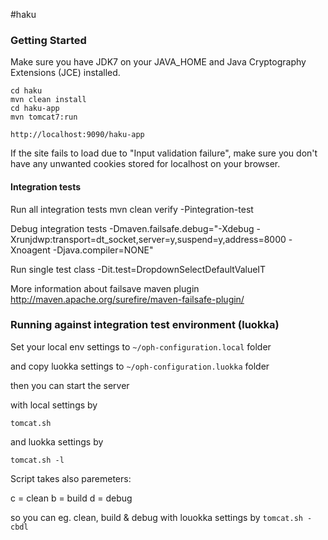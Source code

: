 #haku

### Getting Started

Make sure you have JDK7 on your JAVA_HOME and Java Cryptography Extensions (JCE) installed.

    cd haku
    mvn clean install
    cd haku-app
    mvn tomcat7:run

    http://localhost:9090/haku-app

If the site fails to load due to "Input validation failure", make sure you don't have any unwanted cookies stored for localhost on your browser.

#### Integration tests

Run all integration tests
    mvn clean verify -Pintegration-test

Debug integration tests
    -Dmaven.failsafe.debug="-Xdebug -Xrunjdwp:transport=dt_socket,server=y,suspend=y,address=8000 -Xnoagent -Djava.compiler=NONE"

Run single test class
    -Dit.test=DropdownSelectDefaultValueIT

More information about failsave maven plugin
    http://maven.apache.org/surefire/maven-failsafe-plugin/

### Running against integration test environment (luokka)

Set your local env settings to
`~/oph-configuration.local` folder

and copy luokka settings to
`~/oph-configuration.luokka` folder

then you can start the server

with local settings by

`tomcat.sh`

and luokka settings by

`tomcat.sh -l`


Script takes also paremeters:

c = clean
b = build
d = debug

so you can eg. clean, build & debug with louokka settings by
`tomcat.sh -cbdl`